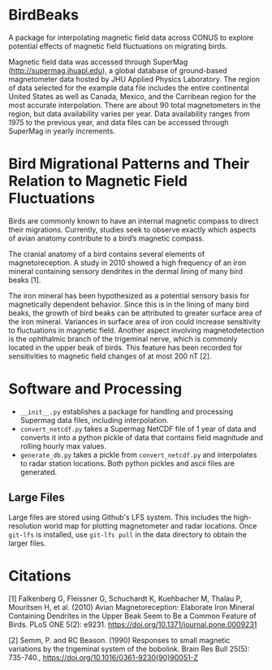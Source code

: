 # BirdBeaks

A package for interpolating magnetic field data across CONUS to explore
potential effects of magnetic field fluctuations on migrating birds.

Magnetic field data was accessed through SuperMag (http://supermag.jhuapl.edu), a global database of ground-based magnetometer data hosted by JHU Applied Physics Laboratory. The region of data selected for the example data file includes the entire continental United States as well as Canada, Mexico, and the Carribean region for the most accurate interpolation. There are about 90 total magnetometers in the region, but data availability varies per year. Data availability ranges from 1975 to the previous year, and data files can be accessed through SuperMag in yearly increments.

# Bird Migrational Patterns and Their Relation to Magnetic Field Fluctuations

Birds are commonly known to have an internal magnetic compass to direct their  migrations.
Currently, studies seek to observe exactly which aspects of avian anatomy contribute to a bird’s magnetic compass.

The cranial anatomy of a bird contains several elements of magnetoreception. A study in 2010 showed a high frequency of an iron mineral containing sensory dendrites in the dermal lining of many bird beaks [1].

The iron mineral has been hypothesized as a potential sensory basis for magnetically dependent behavior. Since this is in the lining of many bird beaks, the growth of bird beaks can be attributed to greater surface area of the iron mineral. Variances in surface area of iron could increase sensitivity to fluctuations in magnetic field. Another aspect involving magnetodetection is the ophthalmic branch of the trigeminal nerve, which is commonly located in the upper beak of birds. This feature has been recorded for sensitivities to magnetic field changes of at most 200 nT [2].

# Software and Processing

- `__init__.py` establishes a package for handling and processing Supermag data files, including interpolation.
- `convert_netcdf.py` takes a Supermag NetCDF file of 1 year of data and converts it into a python pickle of data that contains field magnitude and rolling hourly max values.
- `generate_db.py` takes a pickle from `convert_netcdf.py` and interpolates to radar station locations. Both python pickles and ascii files are generated.

## Large Files

Large files are stored using Github's LFS system. This includes the high-resolution world map
for plotting magnetometer and radar locations. Once `git-lfs` is installed, use `git-lfs pull` in the
data directory to obtain the larger files.

# Citations

[1] Falkenberg G, Fleissner G, Schuchardt K, Kuehbacher M, Thalau P, Mouritsen H, et al. (2010) Avian Magnetoreception: Elaborate Iron Mineral Containing Dendrites in the Upper Beak Seem to Be a Common Feature of Birds. PLoS ONE 5(2): e9231. https://doi.org/10.1371/journal.pone.0009231

[2] Semm, P. and RC Beason. (1990) Responses to small magnetic variations by the trigeminal system of the bobolink. Brain Res Bull 25(5): 735-740., https://doi.org/10.1016/0361-9230(90)90051-Z
